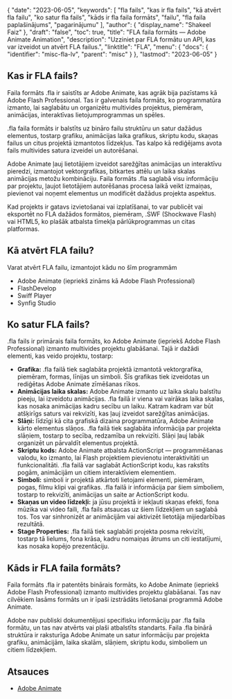 {
  "date": "2023-06-05",
  "keywords": [
"fla fails",
"kas ir fla fails",
"kā atvērt fla failu",
"ko satur fla fails",
"kāds ir fla faila formāts",
"failu",
"fla faila paplašinājums",
"pagarinājumu"
],
  "author": {
    "display_name": "Shakeel Faiz"
},
  "draft": "false",
  "toc": true,
  "title": "FLA faila formāts — Adobe Animate Animation",
  "description": "Uzziniet par FLA formātu un API, kas var izveidot un atvērt FLA failus.",
  "linktitle": "FLA",
  "menu": {
    "docs": {
      "identifier": "misc-fla-lv",
      "parent": "misc"
}
},
  "lastmod": "2023-06-05"
}

## Kas ir FLA fails?

Faila formāts .fla ir saistīts ar Adobe Animate, kas agrāk bija pazīstams kā Adobe Flash Professional. Tas ir galvenais faila formāts, ko programmatūra izmanto, lai saglabātu un organizētu multivides projektus, piemēram, animācijas, interaktīvas lietojumprogrammas un spēles.

.fla faila formāts ir balstīts uz bināro failu struktūru un satur dažādus elementus, tostarp grafiku, animācijas laika grafikus, skriptu kodu, skaņas failus un citus projektā izmantotos līdzekļus. Tas kalpo kā rediģējams avota fails multivides satura izveidei un autorēšanai.

Adobe Animate ļauj lietotājiem izveidot sarežģītas animācijas un interaktīvu pieredzi, izmantojot vektorgrafikas, bitkartes attēlu un laika skalas animācijas metožu kombināciju. Faila formāts .fla saglabā visu informāciju par projektu, ļaujot lietotājiem autorēšanas procesa laikā veikt izmaiņas, pievienot vai noņemt elementus un modificēt dažādus projekta aspektus.

Kad projekts ir gatavs izvietošanai vai izplatīšanai, to var publicēt vai eksportēt no FLA dažādos formātos, piemēram, .SWF (Shockwave Flash) vai HTML5, ko plašāk atbalsta tīmekļa pārlūkprogrammas un citas platformas.

## Kā atvērt FLA failu?

Varat atvērt FLA failu, izmantojot kādu no šīm programmām

- Adobe Animate (iepriekš zināms kā Adobe Flash Professional)
- FlashDevelop
- Swiff Player
- Synfig Studio

## Ko satur FLA fails?

.fla fails ir primārais faila formāts, ko Adobe Animate (iepriekš Adobe Flash Professional) izmanto multivides projektu glabāšanai. Tajā ir dažādi elementi, kas veido projektu, tostarp:

- **Grafika:** .fla failā tiek saglabāta projektā izmantotā vektorgrafika, piemēram, formas, līnijas un simboli. Šīs grafikas tiek izveidotas un rediģētas Adobe Animate zīmēšanas rīkos.
- **Animācijas laika skalas:** Adobe Animate izmanto uz laika skalu balstītu pieeju, lai izveidotu animācijas. .fla failā ir viena vai vairākas laika skalas, kas nosaka animācijas kadru secību un laiku. Katram kadram var būt atšķirīgs saturs vai rekvizīti, kas ļauj izveidot sarežģītas animācijas.
- **Slāņi:** līdzīgi kā cita grafiskā dizaina programmatūra, Adobe Animate kārto elementus slāņos. .fla failā tiek saglabāta informācija par projekta slāņiem, tostarp to secība, redzamība un rekvizīti. Slāņi ļauj labāk organizēt un pārvaldīt elementus projektā.
- **Skriptu kods:** Adobe Animate atbalsta ActionScript — programmēšanas valodu, ko izmanto, lai Flash projektiem pievienotu interaktivitāti un funkcionalitāti. .fla failā var saglabāt ActionScript kodu, kas rakstīts pogām, animācijām un citiem interaktīviem elementiem.
- **Simboli:** simboli ir projektā atkārtoti lietojami elementi, piemēram, pogas, filmu klipi vai grafikas. .fla failā ir informācija par šiem simboliem, tostarp to rekvizīti, animācijas un saite ar ActionScript kodu.
- **Skaņas un video līdzekļi:** ja jūsu projektā ir iekļauti skaņas efekti, fona mūzika vai video faili, .fla fails atsaucas uz šiem līdzekļiem un saglabā tos. Tos var sinhronizēt ar animācijām vai aktivizēt lietotāja mijiedarbības rezultātā.
- **Stage Properties:** .fla failā tiek saglabāti projekta posma rekvizīti, tostarp tā lielums, fona krāsa, kadru nomaiņas ātrums un citi iestatījumi, kas nosaka kopējo prezentāciju.

## Kāds ir FLA faila formāts?

Faila formāts .fla ir patentēts binārais formāts, ko Adobe Animate (iepriekš Adobe Flash Professional) izmanto multivides projektu glabāšanai. Tas nav cilvēkiem lasāms formāts un ir īpaši izstrādāts lietošanai programmā Adobe Animate.

Adobe nav publiski dokumentējusi specifisku informāciju par .fla faila formātu, un tas nav atvērts vai plaši atbalstīts standarts. Faila .fla binārā struktūra ir raksturīga Adobe Animate un satur informāciju par projekta grafiku, animācijām, laika skalām, slāņiem, skriptu kodu, simboliem un citiem līdzekļiem.

## Atsauces
* [Adobe Animate](https://en.wikipedia.org/wiki/Adobe_Animate)


